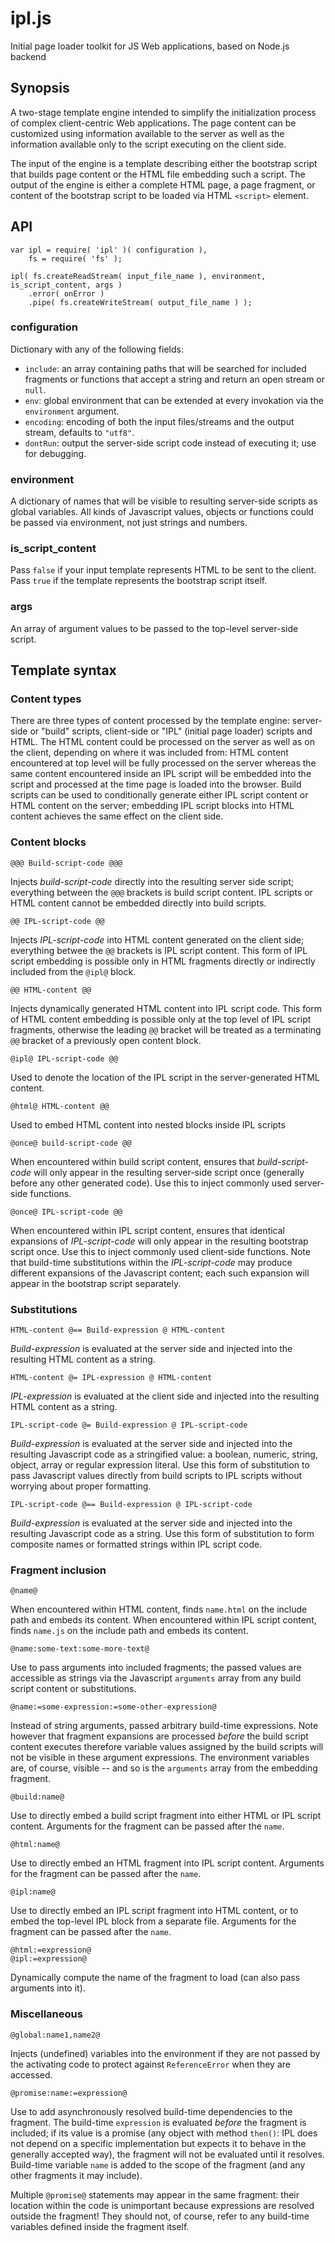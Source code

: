 ipl.js
======

Initial page loader toolkit for JS Web applications, based on Node.js backend

Synopsis
--------

A two-stage template engine intended to simplify the initialization process of
complex client-centric Web applications. The page content can be customized using
information available to the server as well as the information available only
to the script executing on the client side.

The input of the engine is a template describing either the bootstrap script that
builds page content or the HTML file embedding such a script. The output of the engine
is either a complete HTML page, a page fragment, or content of the bootstrap script
to be loaded via HTML `<script>` element. 

API
---

	var ipl = require( 'ipl' )( configuration ),
		fs = require( 'fs' );
	
	ipl( fs.createReadStream( input_file_name ), environment, is_script_content, args )
		.error( onError )
		.pipe( fs.createWriteStream( output_file_name ) );

### configuration

Dictionary with any of the following fields:

* `include`: an array containing paths that will be searched for included fragments or functions that accept a string and return an open stream or `null`.
* `env`: global environment that can be extended at every invokation via the `environment` argument.
* `encoding`: encoding of both the input files/streams and the output stream, defaults to `"utf8"`.
* `dontRun`: output the server-side script code instead of executing it; use for debugging.

### environment

A dictionary of names that will be visible to resulting server-side scripts as global variables. All kinds of Javascript values, objects or functions could 
be passed via environment, not just strings and numbers.

### is_script_content

Pass `false` if your input template represents HTML to be sent to the client. Pass `true` if the template represents the bootstrap script itself.

### args

An array of argument values to be passed to the top-level server-side script. 

Template syntax
---------------

### Content types

There are three types of content processed by the template engine: server-side or "build" scripts, client-side or "IPL" (initial page loader) scripts
and HTML. The HTML content could be processed on the server as well as on the client, depending on where it was included from: HTML content encountered
at top level will be fully processed on the server whereas the same content encountered inside an IPL script will be embedded into the script and
processed at the time page is loaded into the browser. Build scripts can be used to conditionally generate either IPL script content or HTML content
on the server; embedding IPL script blocks into HTML content achieves the same effect on the client side.

### Content blocks

	@@@ Build-script-code @@@

Injects _build-script-code_ directly into the resulting server side script; everything between the `@@@` brackets is build script content. IPL scripts 
or HTML content cannot be embedded directly into build scripts.

	@@ IPL-script-code @@

Injects _IPL-script-code_ into HTML content generated on the client side; everything betwee the `@@` brackets is IPL script content. This form of IPL 
script embedding is possible only in HTML fragments directly or indirectly included from the `@ipl@` block.

	@@ HTML-content @@

Injects dynamically generated HTML content into IPL script code. This form of HTML content embedding is possible only at the top level of IPL script 
fragments, otherwise the leading `@@` bracket will be treated as a terminating `@@` bracket of a previously open content block.

	@ipl@ IPL-script-code @@

Used to denote the location of the IPL script in the server-generated HTML content.

	@html@ HTML-content @@

Used to embed HTML content into nested blocks inside IPL scripts

	@once@ build-script-code @@

When encountered within build script content, ensures that _build-script-code_ will only appear in the resulting server-side script once (generally before
any other generated code). Use this to inject commonly used server-side functions.

	@once@ IPL-script-code @@

When encountered within IPL script content, ensures that identical expansions of _IPL-script-code_ will only appear in the resulting bootstrap script once.
Use this to inject commonly used client-side functions. Note that build-time substitutions within the _IPL-script-code_ may produce different expansions of
the Javascript content; each such expansion will appear in the bootstrap script separately.

### Substitutions

	HTML-content @== Build-expression @ HTML-content

_Build-expression_ is evaluated at the server side and injected into the resulting HTML content as a string.

	HTML-content @= IPL-expression @ HTML-content

_IPL-expression_ is evaluated at the client side and injected into the resulting HTML content as a string.

	IPL-script-code @= Build-expression @ IPL-script-code

_Build-expression_ is evaluated at the server side and injected into the resulting Javascript code as a stringified value: a boolean, numeric, string, 
object, array or regular expression literal. Use this form of substitution to pass Javascript values directly from build scripts to IPL scripts without
worrying about proper formatting.

	IPL-script-code @== Build-expression @ IPL-script-code

_Build-expression_ is evaluated at the server side and injected into the resulting Javascript code as a string. Use this form of substitution to form
composite names or formatted strings within IPL script code.

### Fragment inclusion

	@name@

When encountered within HTML content, finds `name.html` on the include path and embeds its content. When encountered within IPL script content, finds
`name.js` on the include path and embeds its content.

	@name:some-text:some-more-text@

Use to pass arguments into included fragments; the passed values are accessible as strings via the Javascript `arguments` array from any build script 
content or substitutions.

	@name:=some-expression:=some-other-expression@

Instead of string arguments, passed arbitrary build-time expressions. Note however that fragment expansions are processed *before* the build script
content executes therefore variable values assigned by the build scripts will not be visible in these argument expressions. The environment variables
are, of course, visible -- and so is the `arguments` array from the embedding fragment.

	@build:name@

Use to directly embed a build script fragment into either HTML or IPL script content. Arguments for the fragment can be passed after the `name`.

	@html:name@

Use to directly embed an HTML fragment into IPL script content. Arguments for the fragment can be passed after the `name`.

	@ipl:name@

Use to directly embed an IPL script fragment into HTML content, or to embed the top-level IPL block from a separate file. Arguments for the fragment 
can be passed after the `name`.

	@html:=expression@
	@ipl:=expression@

Dynamically compute the name of the fragment to load (can also pass arguments into it).

### Miscellaneous

	@global:name1,name2@

Injects (undefined) variables into the environment if they are not passed by the activating code to protect against `ReferenceError` when they are accessed.

	@promise:name:=expression@

Use to add asynchronously resolved build-time dependencies to the fragment. The build-time `expression` is evaluated *before* the fragment is included; if 
its value is a promise (any object with method `then()`: IPL does not depend on a specific implementation but expects it to behave in the generally accepted 
way), the fragment will not be evaluated until it resolves. Build-time variable `name` is added to the scope of the fragment (and any other fragments it may include). 

Multiple `@promise@` statements may appear in the same fragment: their location within the code is unimportant because expressions are resolved outside the
fragment! They should not, of course, refer to any build-time variables defined inside the fragment itself. 
